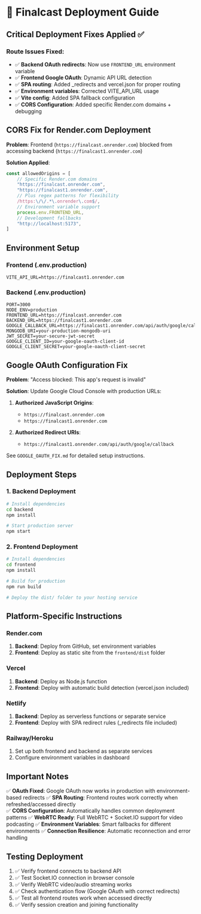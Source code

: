 # 🚀 Finalcast Deployment Guide

## Critical Deployment Fixes Applied ✅

### Route Issues Fixed:
- ✅ **Backend OAuth redirects**: Now use `FRONTEND_URL` environment variable
- ✅ **Frontend Google OAuth**: Dynamic API URL detection 
- ✅ **SPA routing**: Added _redirects and vercel.json for proper routing
- ✅ **Environment variables**: Corrected VITE_API_URL usage
- ✅ **Vite config**: Added SPA fallback configuration
- ✅ **CORS Configuration**: Added specific Render.com domains + debugging

## CORS Fix for Render.com Deployment

**Problem**: Frontend (`https://finalcast.onrender.com`) blocked from accessing backend (`https://finalcast1.onrender.com`)

**Solution Applied**:
```javascript
const allowedOrigins = [
    // Specific Render.com domains
    "https://finalcast.onrender.com",
    "https://finalcast1.onrender.com",
    // Plus regex patterns for flexibility
    /https:\/\/.*\.onrender\.com$/,
    // Environment variable support
    process.env.FRONTEND_URL,
    // Development fallbacks
    "http://localhost:5173",
]
```

## Environment Setup

### Frontend (.env.production)
```env
VITE_API_URL=https://finalcast1.onrender.com
```

### Backend (.env.production)
```env
PORT=3000
NODE_ENV=production
FRONTEND_URL=https://finalcast.onrender.com
BACKEND_URL=https://finalcast1.onrender.com
GOOGLE_CALLBACK_URL=https://finalcast1.onrender.com/api/auth/google/callback
MONGODB_URI=your-production-mongodb-uri
JWT_SECRET=your-secure-jwt-secret
GOOGLE_CLIENT_ID=your-google-oauth-client-id
GOOGLE_CLIENT_SECRET=your-google-oauth-client-secret
```

## Google OAuth Configuration Fix

**Problem**: "Access blocked: This app's request is invalid"

**Solution**: Update Google Cloud Console with production URLs:

1. **Authorized JavaScript Origins**:
   - `https://finalcast.onrender.com`
   - `https://finalcast1.onrender.com`

2. **Authorized Redirect URIs**:
   - `https://finalcast1.onrender.com/api/auth/google/callback`

See `GOOGLE_OAUTH_FIX.md` for detailed setup instructions.

## Deployment Steps

### 1. Backend Deployment
```bash
# Install dependencies
cd backend
npm install

# Start production server
npm start
```

### 2. Frontend Deployment
```bash
# Install dependencies
cd frontend
npm install

# Build for production
npm run build

# Deploy the dist/ folder to your hosting service
```

## Platform-Specific Instructions

### Render.com
1. **Backend**: Deploy from GitHub, set environment variables
2. **Frontend**: Deploy as static site from the `frontend/dist` folder

### Vercel
1. **Backend**: Deploy as Node.js function
2. **Frontend**: Deploy with automatic build detection (vercel.json included)

### Netlify
1. **Backend**: Deploy as serverless functions or separate service
2. **Frontend**: Deploy with SPA redirect rules (_redirects file included)

### Railway/Heroku
1. Set up both frontend and backend as separate services
2. Configure environment variables in dashboard

## Important Notes

✅ **OAuth Fixed**: Google OAuth now works in production with environment-based redirects
✅ **SPA Routing**: Frontend routes work correctly when refreshed/accessed directly  
✅ **CORS Configuration**: Automatically handles common deployment patterns
✅ **WebRTC Ready**: Full WebRTC + Socket.IO support for video podcasting
✅ **Environment Variables**: Smart fallbacks for different environments
✅ **Connection Resilience**: Automatic reconnection and error handling

## Testing Deployment

1. ✅ Verify frontend connects to backend API
2. ✅ Test Socket.IO connection in browser console  
3. ✅ Verify WebRTC video/audio streaming works
4. ✅ Check authentication flow (Google OAuth with correct redirects)
5. ✅ Test all frontend routes work when accessed directly
6. ✅ Verify session creation and joining functionality
